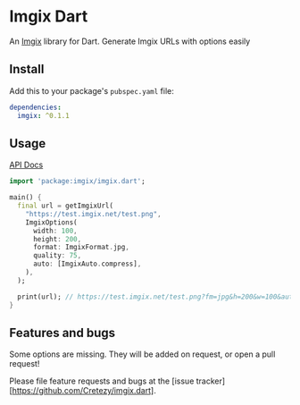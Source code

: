 # Imgix Dart

An [Imgix](https://imgix.com) library for Dart. Generate Imgix URLs with options easily

## Install
Add this to your package's `pubspec.yaml` file:

```yaml
dependencies:
  imgix: ^0.1.1
```

## Usage

[API Docs](https://pub.dartlang.org/documentation/imgix/latest)

```dart
import 'package:imgix/imgix.dart';

main() {
  final url = getImgixUrl(
    "https://test.imgix.net/test.png",
    ImgixOptions(
      width: 100,
      height: 200,
      format: ImgixFormat.jpg,
      quality: 75,
      auto: [ImgixAuto.compress],
    ),
  );

  print(url); // https://test.imgix.net/test.png?fm=jpg&h=200&w=100&auto=compress&q=75
}
```

## Features and bugs

Some options are missing. They will be added on request, or open a pull request!

Please file feature requests and bugs at the [issue tracker][https://github.com/Cretezy/imgix.dart].
